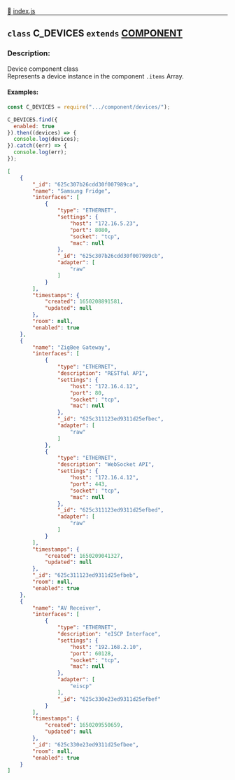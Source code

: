 <div class="mb-0">
    🔗 <a class="source-code" target="_blank"
        href="https://github.com/OpenHausIO/backend/blob/dev&#x2F;components&#x2F;devices&#x2F;index.js">index.js</a>
</div>
<hr style="margin: 0 !important" />

<!-- CLASS -->

<!-- GENERAL -->
## `class` C_DEVICES  `extends`  [COMPONENT](backend/system/component/class.component.js)  
### Description:

Device component class<br />
Represents a device instance in the component `.items` Array.

<!-- GENERAL -->

<!-- PARAMETER -->
<!-- PARAMETER -->

<!-- PROPERTIES -->
<!-- PROPERTIES -->

<!-- EVENTS -->
<!-- EVENTS -->

<!-- EXAMPLES -->
#### Examples:
        
```js
const C_DEVICES = require(".../component/devices/");

C_DEVICES.find({
  enabled: true
}).then((devices) => {
  console.log(devices);
}).catch((err) => {
  console.log(err);
});
```

        
```json
[
    {
        "_id": "625c307b26cdd30f007989ca",
        "name": "Samsung Fridge",
        "interfaces": [
            {
                "type": "ETHERNET",
                "settings": {
                    "host": "172.16.5.23",
                    "port": 8080,
                    "socket": "tcp",
                    "mac": null
                },
                "_id": "625c307b26cdd30f007989cb",
                "adapter": [
                    "raw"
                ]
            }
        ],
        "timestamps": {
            "created": 1650208891581,
            "updated": null
        },
        "room": null,
        "enabled": true
    },
    {
        "name": "ZigBee Gateway",
        "interfaces": [
            {
                "type": "ETHERNET",
                "description": "RESTful API",
                "settings": {
                    "host": "172.16.4.12",
                    "port": 80,
                    "socket": "tcp",
                    "mac": null
                },
                "_id": "625c311123ed9311d25efbec",
                "adapter": [
                    "raw"
                ]
            },
            {
                "type": "ETHERNET",
                "description": "WebSocket API",
                "settings": {
                    "host": "172.16.4.12",
                    "port": 443,
                    "socket": "tcp",
                    "mac": null
                },
                "_id": "625c311123ed9311d25efbed",
                "adapter": [
                    "raw"
                ]
            }
        ],
        "timestamps": {
            "created": 1650209041327,
            "updated": null
        },
        "_id": "625c311123ed9311d25efbeb",
        "room": null,
        "enabled": true
    },
    {
        "name": "AV Receiver",
        "interfaces": [
            {
                "type": "ETHERNET",
                "description": "eISCP Interface",
                "settings": {
                    "host": "192.168.2.10",
                    "port": 60128,
                    "socket": "tcp",
                    "mac": null
                },
                "adapter": [
                    "eiscp"
                ],
                "_id": "625c330e23ed9311d25efbef"
            }
        ],
        "timestamps": {
            "created": 1650209550659,
            "updated": null
        },
        "_id": "625c330e23ed9311d25efbee",
        "room": null,
        "enabled": true
    }
]
```

<!-- EXAMPLES -->

<!-- LINKS -->
<!-- LINKS -->

<!-- CLASS -->



<!-- METHODS -->
<!-- METHODS -->



<!-- DESCRIPTION -->
<!-- DESCRIPTION -->